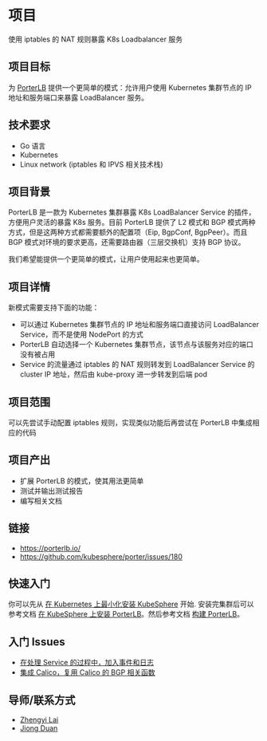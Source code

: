 # 项目

使用 iptables 的 NAT 规则暴露 K8s Loadbalancer 服务

## 项目目标

为 [PorterLB](https://porterlb.io/) 提供一个更简单的模式：允许用户使用 Kubernetes 集群节点的 IP 地址和服务端口来暴露 LoadBalancer 服务。

## 技术要求

* Go 语言
* Kubernetes
* Linux network (iptables 和 IPVS 相关技术栈)

## 项目背景

PorterLB 是一款为 Kubernetes 集群暴露 K8s LoadBalancer Service 的插件，方便用户灵活的暴露 K8s 服务。目前 PorterLB 提供了 L2 模式和 BGP 模式两种方式，但是这两种方式都需要额外的配置项（Eip, BgpConf, BgpPeer）。而且 BGP 模式对环境的要求更高，还需要路由器（三层交换机）支持 BGP 协议。

我们希望能提供一个更简单的模式，让用户使用起来也更简单。

## 项目详情

新模式需要支持下面的功能：

* 可以通过 Kubernetes 集群节点的 IP 地址和服务端口直接访问 LoadBalancer Service，而不是使用 NodePort 的方式
* PorterLB 自动选择一个 Kubernetes 集群节点，该节点与该服务对应的端口没有被占用
* Service 的流量通过 iptables 的 NAT 规则转发到 LoadBalancer Service 的 cluster IP 地址，然后由 kube-proxy 进一步转发到后端 pod

## 项目范围

可以先尝试手动配置 iptables 规则，实现类似功能后再尝试在 PorterLB 中集成相应的代码

## 项目产出

- 扩展 PorterLB 的模式，使其用法更简单
- 测试并输出测试报告
- 编写相关文档

## 链接

* https://porterlb.io/
* https://github.com/kubesphere/porter/issues/180

## 快速入门

你可以先从 [在 Kubernetes 上最小化安装 KubeSphere](https://kubesphere.com.cn/docs/quick-start/minimal-kubesphere-on-k8s/) 开始. 安装完集群后可以参考文档 [在 KubeSphere 上安装 PorterLB](https://porterlb.io/docs/getting-started/installation/install-porter-on-kubesphere/)。然后参考文档 [构建 PorterLB](https://porterlb.io/docs/building/)。

## 入门 Issues

* [在处理 Service 的过程中，加入事件和日志](https://github.com/kubesphere/porter/issues/187)
* [集成 Calico，复用 Calico 的 BGP 相关函数](https://github.com/kubesphere/porter/issues/151)

## 导师/联系方式

* [Zhengyi Lai](https://github.com/zheng1)
* [Jiong Duan](https://github.com/duanjiong)
